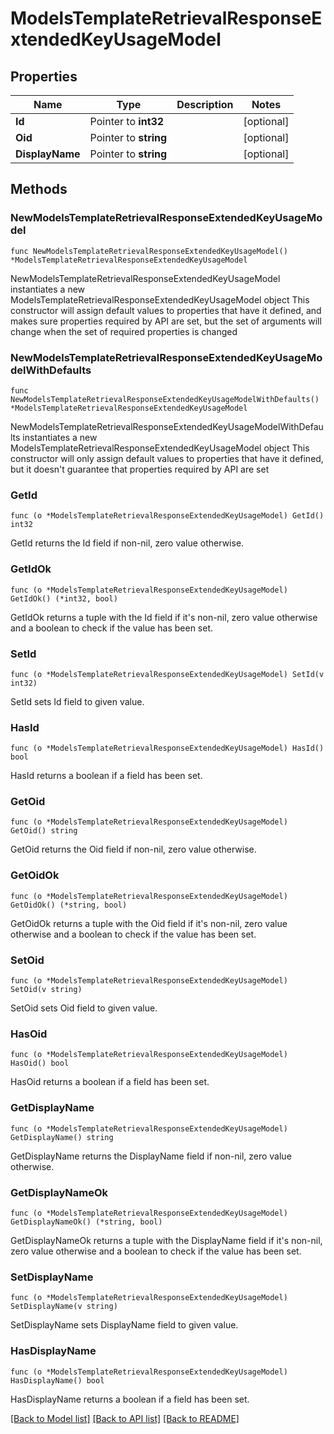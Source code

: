 # ModelsTemplateRetrievalResponseExtendedKeyUsageModel

## Properties

Name | Type | Description | Notes
------------ | ------------- | ------------- | -------------
**Id** | Pointer to **int32** |  | [optional] 
**Oid** | Pointer to **string** |  | [optional] 
**DisplayName** | Pointer to **string** |  | [optional] 

## Methods

### NewModelsTemplateRetrievalResponseExtendedKeyUsageModel

`func NewModelsTemplateRetrievalResponseExtendedKeyUsageModel() *ModelsTemplateRetrievalResponseExtendedKeyUsageModel`

NewModelsTemplateRetrievalResponseExtendedKeyUsageModel instantiates a new ModelsTemplateRetrievalResponseExtendedKeyUsageModel object
This constructor will assign default values to properties that have it defined,
and makes sure properties required by API are set, but the set of arguments
will change when the set of required properties is changed

### NewModelsTemplateRetrievalResponseExtendedKeyUsageModelWithDefaults

`func NewModelsTemplateRetrievalResponseExtendedKeyUsageModelWithDefaults() *ModelsTemplateRetrievalResponseExtendedKeyUsageModel`

NewModelsTemplateRetrievalResponseExtendedKeyUsageModelWithDefaults instantiates a new ModelsTemplateRetrievalResponseExtendedKeyUsageModel object
This constructor will only assign default values to properties that have it defined,
but it doesn't guarantee that properties required by API are set

### GetId

`func (o *ModelsTemplateRetrievalResponseExtendedKeyUsageModel) GetId() int32`

GetId returns the Id field if non-nil, zero value otherwise.

### GetIdOk

`func (o *ModelsTemplateRetrievalResponseExtendedKeyUsageModel) GetIdOk() (*int32, bool)`

GetIdOk returns a tuple with the Id field if it's non-nil, zero value otherwise
and a boolean to check if the value has been set.

### SetId

`func (o *ModelsTemplateRetrievalResponseExtendedKeyUsageModel) SetId(v int32)`

SetId sets Id field to given value.

### HasId

`func (o *ModelsTemplateRetrievalResponseExtendedKeyUsageModel) HasId() bool`

HasId returns a boolean if a field has been set.

### GetOid

`func (o *ModelsTemplateRetrievalResponseExtendedKeyUsageModel) GetOid() string`

GetOid returns the Oid field if non-nil, zero value otherwise.

### GetOidOk

`func (o *ModelsTemplateRetrievalResponseExtendedKeyUsageModel) GetOidOk() (*string, bool)`

GetOidOk returns a tuple with the Oid field if it's non-nil, zero value otherwise
and a boolean to check if the value has been set.

### SetOid

`func (o *ModelsTemplateRetrievalResponseExtendedKeyUsageModel) SetOid(v string)`

SetOid sets Oid field to given value.

### HasOid

`func (o *ModelsTemplateRetrievalResponseExtendedKeyUsageModel) HasOid() bool`

HasOid returns a boolean if a field has been set.

### GetDisplayName

`func (o *ModelsTemplateRetrievalResponseExtendedKeyUsageModel) GetDisplayName() string`

GetDisplayName returns the DisplayName field if non-nil, zero value otherwise.

### GetDisplayNameOk

`func (o *ModelsTemplateRetrievalResponseExtendedKeyUsageModel) GetDisplayNameOk() (*string, bool)`

GetDisplayNameOk returns a tuple with the DisplayName field if it's non-nil, zero value otherwise
and a boolean to check if the value has been set.

### SetDisplayName

`func (o *ModelsTemplateRetrievalResponseExtendedKeyUsageModel) SetDisplayName(v string)`

SetDisplayName sets DisplayName field to given value.

### HasDisplayName

`func (o *ModelsTemplateRetrievalResponseExtendedKeyUsageModel) HasDisplayName() bool`

HasDisplayName returns a boolean if a field has been set.


[[Back to Model list]](../README.md#documentation-for-models) [[Back to API list]](../README.md#documentation-for-api-endpoints) [[Back to README]](../README.md)


